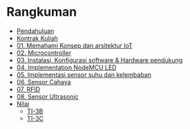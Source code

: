 # Rangkuman

* [Pendahuluan](README.md)
* [Kontrak Kuliah](00/kontrak.md)
* [01. Memahami Konsep dan arsitektur IoT]()
* [02. Microcontroller]()
* [03. Instalasi, Konfigurasi software & Hardware pendukung](01/01.installasi-dan-konfigurasi.md)
* [04. Implementation NodeMCU LED](02/02-led.md)
* [05. Implementasi sensor suhu dan kelembaban](03/05-Sensor-suhu-dan-kelembaban.md)
* [06. Sensor Cahaya](04/06-sensor-cahaya.md)
* [07. RFID](05/06-rfid.md)
* [08. Sensor Ultrasonic](06/07-ultrasonic.md)
* [Nilai]()
    + [TI-3B](nilai/01-ti-3b.md)
    + [TI-3C](nilai/02-ti-3c.md)